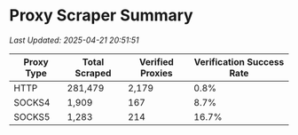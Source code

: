 # Proxy Scraper Summary

_Last Updated: 2025-04-21 20:51:51_

| Proxy Type | Total Scraped | Verified Proxies | Verification Success Rate |
|------------|--------------|------------------|--------------------------|
| HTTP | 281,479 | 2,179 | 0.8% |
| SOCKS4 | 1,909 | 167 | 8.7% |
| SOCKS5 | 1,283 | 214 | 16.7% |
